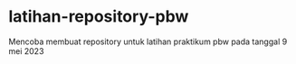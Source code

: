 # latihan-repository-pbw
Mencoba membuat repository untuk latihan praktikum pbw
pada tanggal 9 mei 2023
